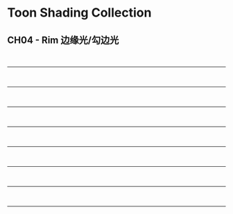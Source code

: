 # Toon Shading Collection 

## CH04 - Rim 边缘光/勾边光







<br>

------









<br>

------









<br>

------







<br>

------





<br>

------





<br>

------







<br>

------







<br>

------



